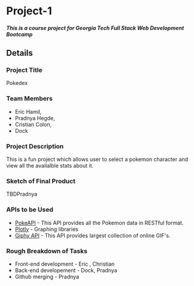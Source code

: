 # Project-1
##### This is a course project for Georgia Tech Full Stack Web Development Bootcamp


## Details
### Project Title  
Pokedex

### Team Members 
* Eric Hamil, 
* Pradnya Hegde, 
* Cristian Colon, 
* Dock

### Project Description 
This is a fun project which allows user to select a pokemon character and view all the availalble stats about it.

### Sketch of Final Product 
 TBDPradnya
  
### APIs to be Used 
* [PokeAPI](pokeapi.co) - This API provides all the Pokemon data in RESTful format. 
* [Plotly](plot.ly) - Graphing libraries
* [Giphy API](giphy.com) - This API provides largest collection of online GIF's. 


### Rough Breakdown of Tasks
* Front-end development  -  Eric , Christian
* Back-end developement - Dock, Pradnya
* Github merging - Pradnya
